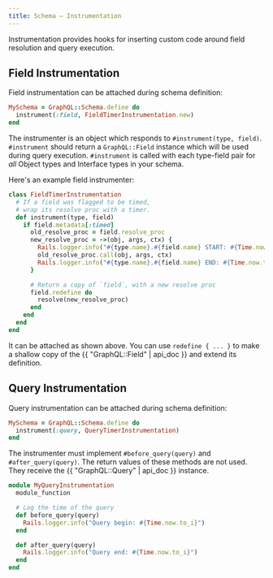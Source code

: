 ```yaml
---
title: Schema — Instrumentation
---
```


Instrumentation provides hooks for inserting custom code around field resolution and query execution.

## Field Instrumentation

Field instrumentation can be attached during schema definition:

```ruby
MySchema = GraphQL::Schema.define do
  instrument(:field, FieldTimerInstrumentation.new)
end
```

The instrumenter is an object which responds to `#instrument(type, field)`. `#instrument` should return a `GraphQL::Field` instance which will be used during query execution. `#instrument` is called with each type-field pair for _all_ Object types and Interface types in your schema.

Here's an example field instrumenter:

```ruby
class FieldTimerInstrumentation
  # If a field was flagged to be timed,
  # wrap its resolve proc with a timer.
  def instrument(type, field)
    if field.metadata[:timed]
      old_resolve_proc = field.resolve_proc
      new_resolve_proc = ->(obj, args, ctx) {
        Rails.logger.info("#{type.name}.#{field.name} START: #{Time.now.to_i}")
        old_resolve_proc.call(obj, args, ctx)
        Rails.logger.info("#{type.name}.#{field.name} END: #{Time.now.to_i}")
      }

      # Return a copy of `field`, with a new resolve proc
      field.redefine do
        resolve(new_resolve_proc)
      end
    end
  end
end
```

It can be attached as shown above. You can use `redefine { ... }` to make a shallow copy of the  {{ "GraphQL::Field" | api_doc }} and extend its definition.

## Query Instrumentation


Query instrumentation can be attached during schema definition:

```ruby
MySchema = GraphQL::Schema.define do
  instrument(:query, QueryTimerInstrumentation)
end
```

The instrumenter must implement `#before_query(query)` and `#after_query(query)`. The return values of these methods are not used. They receive the {{ "GraphQL::Query" | api_doc }} instance.

```ruby
module MyQueryInstrumentation
  module_function

  # Log the time of the query
  def before_query(query)
    Rails.logger.info("Query begin: #{Time.now.to_i}")
  end

  def after_query(query)
    Rails.logger.info("Query end: #{Time.now.to_i}")
  end
end
```
